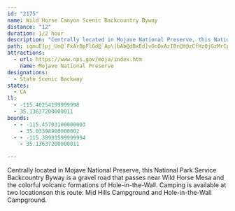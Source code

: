 ```yaml
---
id: "2175"
name: Wild Horse Canyon Scenic Backcountry Byway
distance: "12"
duration: 1/2 hour
description: "Centrally located in Mojave National Preserve, this National Park Service\r\nBackcountry Byway is a gravel road that passes near Wild Horse Mesa and the\r\ncolorful volcanic formations of Hole-in-the-Wall."
path: iqmuE|pj_Un@`FxArBpFlGd@`Ap\|bAb@dBxEd]vGnOxAzIBr@t@zCfHzQjGzMrCpF`I|RhAzCdFtSnLzSt@b@fOpC`J~CxCx@jI_A~EeAdLsHhAYnCRjCn@n@`@rCjCjBfAvA`@jNXbCR`JtAdMq@hC?l@Lh@VlGtErC`CfFzIrErGjAxAtEdDxBjAlC`A|ARxF\^JpJhEfGlD~QpBvGf@hDj@`Cl@j@Mf@s@tEyMfAsBpPkSn@c@jDPdL`ApAGVM~@_AvE_GfDgHvAiCjFwGvC{FzDaEpAs@v~@k[pBe@fQgCbe@mP`Aq@hIuHf@uAZ_EbD_F`H}OtAsBvFaGXe@~HcZfCuQLoA_@eFwCu[u@oJYgCO_@oA{BuJgLi@kAUaANqkAqBkTWwB
attractions:
  - url: https://www.nps.gov/moja/index.htm
    name: Mojave National Preserve
designations:
  - State Scenic Backway
states:
  - CA
ll:
  - -115.40254199999998
  - 35.13637200000011
bounds:
  - - -115.45703100000003
    - 35.03398900000002
  - - -115.38981599999994
    - 35.13637200000011

---
```


Centrally located in Mojave National Preserve, this National Park Service Backcountry Byway is a gravel road that passes near Wild Horse Mesa and the colorful volcanic formations of Hole-in-the-Wall. Camping is available at two locationson this route: Mid Hills Campground and Hole-in-the-Wall Campground.

